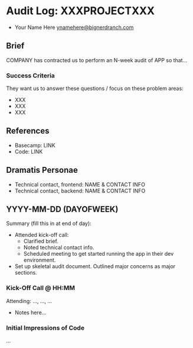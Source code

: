 # Audit Log: XXXPROJECTXXX
- Your Name Here <ynamehere@bignerdranch.com>



## Brief
COMPANY has contracted us to perform an N-week audit of
APP so that…


### Success Criteria
They want us to answer these questions / focus on these problem areas:

- XXX
- XXX
- XXX



## References
- Basecamp: LINK
- Code: LINK



## Dramatis Personae
- Technical contact, frontend: NAME & CONTACT INFO
- Technical contact, backend: NAME & CONTACT INFO



## YYYY-MM-DD (DAYOFWEEK)
Summary (fill this in at end of day):

- Attended kick-off call:
    - Clarified brief.
    - Noted technical contact info.
    - Scheduled meeting to get started running the app in their dev
      environment.
- Set up skeletal audit document. Outlined major concerns as major sections.


### Kick-Off Call @ HH:MM
Attending: …, …, …

- Notes here…


### Initial Impressions of Code
…
